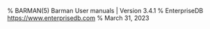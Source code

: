 % BARMAN(5) Barman User manuals | Version 3.4.1
% EnterpriseDB <https://www.enterprisedb.com>
% March 31, 2023
